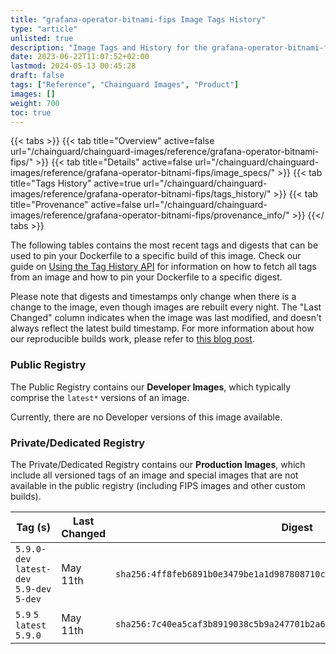 ```yaml
---
title: "grafana-operator-bitnami-fips Image Tags History"
type: "article"
unlisted: true
description: "Image Tags and History for the grafana-operator-bitnami-fips Chainguard Image"
date: 2023-06-22T11:07:52+02:00
lastmod: 2024-05-13 00:45:28
draft: false
tags: ["Reference", "Chainguard Images", "Product"]
images: []
weight: 700
toc: true
---
```


{{< tabs >}}
{{< tab title="Overview" active=false url="/chainguard/chainguard-images/reference/grafana-operator-bitnami-fips/" >}}
{{< tab title="Details" active=false url="/chainguard/chainguard-images/reference/grafana-operator-bitnami-fips/image_specs/" >}}
{{< tab title="Tags History" active=true url="/chainguard/chainguard-images/reference/grafana-operator-bitnami-fips/tags_history/" >}}
{{< tab title="Provenance" active=false url="/chainguard/chainguard-images/reference/grafana-operator-bitnami-fips/provenance_info/" >}}
{{</ tabs >}}

The following tables contains the most recent tags and digests that can be used to pin your Dockerfile to a specific build of this image. Check our guide on [Using the Tag History API](/chainguard/chainguard-images/using-the-tag-history-api/) for information on how to fetch all tags from an image and how to pin your Dockerfile to a specific digest.

Please note that digests and timestamps only change when there is a change to the image, even though images are rebuilt every night. The "Last Changed" column indicates when the image was last modified, and doesn't always reflect the latest build timestamp. For more information about how our reproducible builds work, please refer to [this blog post](https://www.chainguard.dev/unchained/reproducing-chainguards-reproducible-image-builds).

### Public Registry
The Public Registry contains our **Developer Images**, which typically comprise the `latest*` versions of an image.

Currently, there are no Developer versions of this image available.

### Private/Dedicated Registry
The Private/Dedicated Registry contains our **Production Images**, which include all versioned tags of an image and special images that are not available in the public registry (including FIPS images and other custom builds).

| Tag (s)                                     | Last Changed | Digest                                                                    |
|---------------------------------------------|--------------|---------------------------------------------------------------------------|
|  `5.9.0-dev` `latest-dev` `5.9-dev` `5-dev` | May 11th     | `sha256:4ff8feb6891b0e3479be1a1d987808710c44d4ffb84f807c97afc1346e30001d` |
|  `5.9` `5` `latest` `5.9.0`                 | May 11th     | `sha256:7c40ea5caf3b8919038c5b9a247701b2a6294539e8de94b853beb3c6378cf0f9` |

